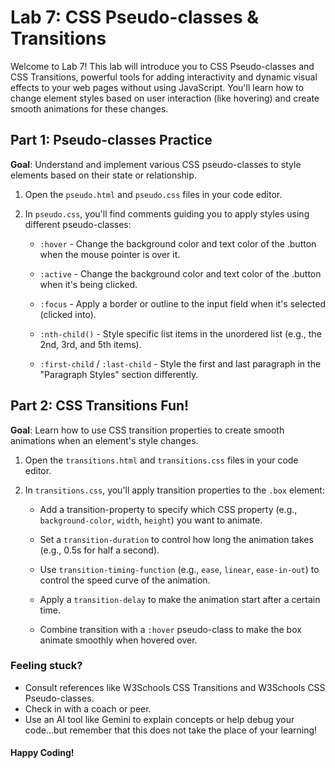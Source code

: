 # Lab 7: CSS Pseudo-classes & Transitions
Welcome to Lab 7! This lab will introduce you to CSS Pseudo-classes and CSS Transitions, powerful tools for adding interactivity and dynamic visual effects to your web pages without using JavaScript. You'll learn how to change element styles based on user interaction (like hovering) and create smooth animations for these changes.

## Part 1: Pseudo-classes Practice
**Goal**: Understand and implement various CSS pseudo-classes to style elements based on their state or relationship.

1. Open the `pseudo.html` and `pseudo.css` files in your code editor.

2. In `pseudo.css`, you'll find comments guiding you to apply styles using different pseudo-classes:

    * `:hover` - Change the background color and text color of the .button when the mouse pointer is over it.

    * `:active` - Change the background color and text color of the .button when it's being clicked.
    
    * `:focus` - Apply a border or outline to the input field when it's selected (clicked into).

    * `:nth-child()` - Style specific list items in the unordered list (e.g., the 2nd, 3rd, and 5th items).

    * `:first-child` / `:last-child` - Style the first and last paragraph in the "Paragraph Styles" section differently.

## Part 2: CSS Transitions Fun!
**Goal**: Learn how to use CSS transition properties to create smooth animations when an element's style changes.

1. Open the `transitions.html` and `transitions.css` files in your code editor.

2. In `transitions.css`, you'll apply transition properties to the `.box` element:

    * Add a transition-property to specify which CSS property (e.g., `background-color`, `width`, `height`) you want to animate.

    * Set a `transition-duration` to control how long the animation takes (e.g., 0.5s for half a second).

    * Use `transition-timing-function` (e.g., `ease`, `linear`, `ease-in-out`) to control the speed curve of the animation.

    * Apply a `transition-delay` to make the animation start after a certain time.

    * Combine transition with a `:hover` pseudo-class to make the box animate smoothly when hovered over.


### Feeling stuck?
* Consult references like W3Schools CSS Transitions and W3Schools CSS Pseudo-classes.
* Check in with a coach or peer.
* Use an AI tool like Gemini to explain concepts or help debug your code...but remember that this does not take the place of your learning!

#### Happy Coding!